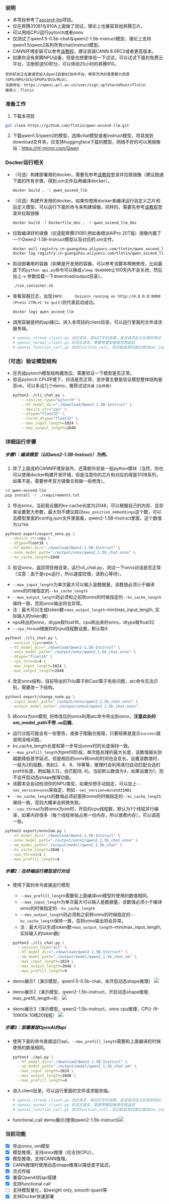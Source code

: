 ### 说明
- 本项目参考了[ascend-llm](https://gitee.com/yinghuo302/ascend-llm)项目。
- 仅在昇腾310B1与910A上面做了测试，理论上也兼容其他昇腾芯片。
- 可以用纯CPU运行pytorch或者onnx
- 仅测试了qwen1.5-0.5b-chat与qwen2-1.5b-instruct模型，理论上支持qwen1.5/qwen2系列所有chat/instruct模型。
- CANN环境安装可以参考[该教程](https://www.hiascend.com/forum/thread-0286155882998311250-1-1.html)，建议安装CANN 8.0RC2或者更高版本。
- 如果你没有昇腾NPU设备，但是也想要体验一下试试，可以试试下面的免费云平台，注册即送50积分，可以体验25小时的昇腾910。
```text
您的好友正在邀请您加入OpenI启智AI协作平台，畅享充沛的普惠算力资源(GPU/NPU/GCU/GPGPU/DCU/MLU)。
注册地址：https://openi.pcl.ac.cn/user/sign_up?sharedUser=Tlntin
推荐人：Tlntin
```

### 准备工作
1. 下载本项目
  ```bash
  git clone https://github.com/Tlntin/qwen-ascend-llm.git
  ```

2. 下载qwen1.5/qwen2的模型，选择chat模型或者instruct模型，将其放到download文件夹，仅支持huggingface下载的模型，网络不好的可以用镜像站：https://hf-mirror.com/Qwen


### Docker运行相关
- （可选）构建部署用的docker。需要先参考[该教程](https://www.hiascend.com/forum/thread-0286157793000580492-1-1.html)登录并拉取镜像（建议跑通下面的所有步骤，得到.om文件后再编译docker）。
  ```bash
  docker build . -t qwen_ascend_llm
  ```

- （可选）构建开发用的docker。如果你想用docker来编译运行自定义芯片和自定义模型，可以运行下面的命令来构建镜像。同样的，需要先参考[该教程](https://www.hiascend.com/forum/thread-0286157793000580492-1-1.html)登录并拉取镜像
  ```bash
  docker build -f Dockerfile_dev . -t qwen_ascend_llm_dev
  ```

- 拉取编译好的镜像（仅适配昇腾310B1,例如香橙派AIPro 20T版）镜像内置了一个Qwen2-1.5B-Instruct模型以及对应的.om文件。
  ```bash
  docker pull registry.cn-guangzhou.aliyuncs.com/tlntin/qwen_ascend_llm:v0.0.1_310B1_arm64
  docker tag registry.cn-guangzhou.aliyuncs.com/tlntin/qwen_ascend_llm:v0.0.1_310B1_arm64 qwen_ascend_llm
  ```

- 启动部署用的容器（如果是开发用的容器，可以参考该脚本稍微修改，比如最底下的`python api.py`命令可以换成`sleep 8640000`让100天内不会关闭，然后加上-v 参数挂载一下download/output目录）。
  ```bash
  ./run_container.sh
  ```

- 查看容器日志，出现`INFO:     Uvicorn running on http://0.0.0.0:8000 (Press CTRL+C to quit)`则代表启动成功。
  ```bash
  docker logs qwen_ascend_llm
  ```

- 调用容器提供的api接口。进入本项目的client目录，可以运行里面的文件请求服务端。
  ```bash
  # openai_stream_client.py 流式请求，类似打字机效果，发送请求后立刻得到响应
  # openai_normal_client.py 非流式请求，需要等模型推理完再返回
  # openai_function_call.py 测试function_call，该功能启用时建议增加max_input_length和kv_cache_length的长度。
  ```

### （可选）验证模型结构
- 在完成pytorch模型结构魔改后，需要验证一下模型是否正常。 
- 验证pytorch CPU环境下，对话是否正常，该步骤主要是验证模型整体结构是否ok，可以多试几个demo，推荐试试`背诵《出师表》`
  ```bash
  python3 ./cli_chat.py \
      --session_type="pytorch" \
      --hf_model_dir="./download/Qwen2-1.5B-Instruct" \
      --device_str="cpu" \
      --dtype="float32" \
      --torch_dtype="float32" \
      --max_input_length=1024 \
      --max_output_length=2048
  ```

### 详细运行步骤
##### 步骤1：编译模型（以Qwen2-1.5B-Instruct）为例。
1. 除了上面说的CANN环境安装外，还需额外安装一些python模块（当然，你也可以使用docker构建开发环境，但是注意你的芯片和对应的得是310B系列，如果不是，需要参考官方镜像文档做一些修改）。
  ```bash
  cd qwen-ascend-llm
  pip install -r ./requirements.txt
  ```
2. 导出onnx，当前我设置的kv-cache长度为2048，可以根据自己的内存、显存来设置更大参数，最大则不建议超过`max_position_embeddings`这个数，可以去模型里面的config.json文件里面看，qwen2-1.5B-Instruct里面，这个数值为`32768`
  ```bash
  python3 export/export_onnx.py \
    --device_str=npu \
    --dtype=float16 \
    --hf_model_dir="./download/Qwen2-1.5B-Instruct" \
    --onnx_model_path="./output/onnx/qwen2_1.5b_chat.onnx" \
    --kv_cache_length=2048
  ```

3. 验证onnx，返回项目根目录，运行cli_chat.py，测试一下onnx对话是否正常（注意：由于是cpu运行，所以速度较慢，请耐心等待）。
  - `--max_input_length`为单次最大可以输入是数据量，该数值必须小于编译onnx的时候指定的`--kv_cache_length` 
  - `--max_output_length`则必须和之前转onnx的时候指定的`--kv_cache_length`保持一致，否则onnx输出将会异常。
  - 注：最大可以生成token数=`max_output_length`-min(max_input_length, 实际输入的token数)
  - npu转出的onnx，dtype取float16，cpu转出来的onnx，dtype取float32
  - `--cpu_thread`根据你的cpu线程数设置，默认取4
  ```bash
  python3 ./cli_chat.py \
    --session_type=onnx \
    --hf_model_dir="./download/Qwen2-1.5B-Instruct" \
    --onnx_model_path="./output/onnx/qwen2_1.5b_chat.onnx" \
    --dtype="float16" \
    --cpu_thread=4 \
    --max_input_length=1024 \
    --max_output_length=2048
  ```

4. 改变onnx结构，目前导出的Trilu算子和Cast算子有些问题，atc命令无法识别，需要改一下结构。
  ```bash
  python3 export/change_node.py \
    --input_model_path="./output/onnx/qwen2_1.5b_chat.onnx" \
    --output_model_path="./output/onnx2/qwen2_1.5b_chat.onnx"
  ```

5. 转onnx为om模型, 将修改后的onnx利用atc命令导出到onnx，**注意此处的om_model_path不带`.om`后缀**。
  - 运行过程可能会有一些警告，或者子图融合报错，只要结果是提示`success`就说明没啥问题。
  - kv_cache_length长度和第一步导出onnx时的长度保持一致。
  - `--max_prefill_length`为prefill阶段，单次能处理的最大长度，该数值越长则越能降低首字延迟，但是相应的onnx转om的时间也会变长。设置该数值时，一般为2的指数，例如2、4、8、16等等，推理时会利用递归自动匹配合适的prefill长度，例如输入12，会匹配[8, 4]。当前默认数值为4，如果设置为1，则不会开启动态shape推理功能。
  - 该脚本会自动检测你的NPU类型，如果你想手动指定，可以加上`--soc_version=xxxx`来指定，例如`--soc_version=Ascend310B1`
  - `--kv_cache_length`的数值必须前面转onnx的时候指定的`--kv_cache_length`保持一致，否则大概率会转换失败。
  - `--cpu_thread`为转onnx为om时，开启的cpu线程数，默认为1个线程并行编译，如果内存很多（每个线程单独占用一份内存，所以很费内存），可以调高一些。
  ```bash
  python3 export/onnx2om.py \
    --hf_model_dir="./download/Qwen2-1.5B-Instruct" \
    --onnx_model_path="./output/onnx2/qwen2_1.5b_chat.onnx" \
    --om_model_path="./output/model/qwen2_1.5b_chat" \
    --kv_cache_length=2048 \
    --cpu_thread=1 \
    --max_prefill_length=4
  ```


##### 步骤2：在终端运行模型进行对话
- 使用下面的命令直接运行模型
  - `--max_prefill_length`需要和上面编译om模型时使用的数值相同。
  - `--max_input_length`为单次最大可以输入是数据量，该数值必须小于编译onnx的时候指定的`--kv_cache_length` 
  - `--max_output_length`则必须和之前转onnx的时候指定的`--kv_cache_length`保持一致，否则onnx输出将会异常。
  - 注：最大可以生成token数=`max_output_length`-min(max_input_length, 实际输入的token数)
  ```bash
  python3 ./cli_chat.py \
    --session_type="acl" \
    --hf_model_dir="./download/Qwen2-1.5B-Instruct" \
    --om_model_path="./output/model/qwen2_1.5b_chat.om" \
    --max_input_length=1024 \
    --max_output_length=2048 \
    --max_prefill_length=4
  ```

- demo展示1（演示模型，qwen1.5-0.5b-chat，未开启动态shape推理）
![](./image/qwen1.5_0.5b_chat.gif)

- demo展示2（演示模型，qwen2-1.5b-instruct，开启动态shape推理, max_prefill_length=8）
![](./image/qwen2-1.5b-instruct.gif)

- demo展示3（演示模型，qwen2-1.5b-instruct，onnx cpu推理，CPU: i9-10900k 10核20线程）
![](./image/qwen2_1.5b_onnx_chat_cpu.png)


##### 步骤3：部署兼容OpenAI的api
- 使用下面的命令直接运行api，`--max_prefill_length`需要和上面编译的时候使用的数值相同。
  ```bash
  python3 ./api.py \
    --hf_model_dir="./download/Qwen2-1.5B-Instruct" \
    --om_model_path="./output/model/qwen2_1.5b_chat.om" \
    --max_input_length=1024 \
    --max_output_length=2048 \
    --max_prefill_length=4
  ```

- 进入client目录，可以运行里面的文件请求服务端。
  ```bash
  # openai_stream_client.py 流式请求，类似打字机效果，发送请求后立刻得到响应
  # openai_normal_client.py 非流式请求，需要等模型推理完再返回
  # openai_function_call.py 测试function_call，该功能启用时建议增加max_input_length和kv_cache_length的长度。
  ```

- functional_call demo展示(使用qwen2-1.5b-instruct)![](./image/qwen2-1.5b-instruct-functional-call.jpg)

### 当前功能
- [x] 导出onnx, om模型
- [x] 模型推理，支持onnx推理（仅支持CPU）。
- [x] 模型推理，支持CANN推理。
- [x] CANN推理时使用动态shape推理以降低首字延迟。
- [x] 流式传输
- [x] 兼容OpenAI的api搭建
- [x] 支持functional call
- [ ] 支持模型量化，如weight only, smooth quant等
- [x] 支持Docker快速部署

